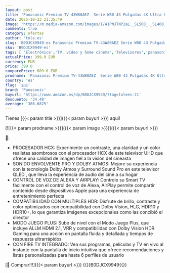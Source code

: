 ```yaml
---
layout: post
title: 'Panasonic Premium TV-43W80AEZ  Serie W80 43 Pulgadas 4K Ultra HD QLED Smart TV  2024  Fire TV  Dolby Vision y Atmos  Modo De Juego Extremo  Control por Voz de Alexa  Airplay  Negro'
date: 2025-10-23 21:35:49
image: 'https://m.media-amazon.com/images/I/41PNJTNP2aL._SL500_._SL400_.jpg'
comments: true
category: ofertas
author: 'tole.es'
slug: 'B0DJCX9949-es Panasonic Premium TV-43W80AEZ Serie W80 43 Pulgadas 4K...'
sku: 'B0DJCX9949-es'
tags: [ 'Electrónica','TV, vídeo y home cinema','Televisores','panasonic','smart','tv','🇪🇸', ]
actualPrice: 399.0 EUR
currency: EUR
price: 399.0
comparePrice: 609.0 EUR
prodname: 'Panasonic Premium TV-43W80AEZ  Serie W80 43 Pulgadas 4K Ultra HD QLED Smart TV  2024  Fire TV  Dolby Vision y Atmos  Modo De Juego Extremo  Control por Voz de Alexa  Airplay  Negro'
country: 'es'
flag: '🇪🇸'
brand: 'Panasonic'
buyurl: 'https://www.amazon.es/dp/B0DJCX9949/?tag=tolees-21'
descuento: '34.48'
average: '386.6825'
---
```


Tienes [{{< param title >}}]({{< param buyurl >}}) aqui!

[![{{< param prodname >}}]({{< param image >}})]({{< param buyurl >}})

🔎:

- PROCESADOR HCX: Experimente un contraste, una claridad y un color realistas asombrosos con el procesador HCX de este televisor UHD que ofrece una calidad de imagen fiel a la visión del cineasta
- SONIDO ENVOLVENTE PRO Y DOLBY ATMOS: Mejore su experiencia con la tecnología Dolby Atmos y Surround Sound Pro en este televisor QLED , que lleva la experiencia de audio del cine a su hogar
- CONTROL DE VOZ DE ALEXA Y AIRPLAY: Controle su Smart TV fácilmente con el control de voz de Alexa, AirPlay permite compartir contenido desde dispositivos Apple para una experiencia de entretenimiento perfecta
- COMPATIBILIDAD CON MÚLTIPLES HDR: Disfrute de brillo, contraste y color optimizados con compatibilidad con Dolby Vision, HLG, HDR10 y HDR10+, lo que garantiza imágenes excepcionales como las concibió el director
- MODO JUEGO PLUS: Sube de nivel con el Modo Juego Plus, que incluye ALLM HDMI 2.1, VRR y compatibilidad con Dolby Vision HDR Gaming para una acción en pantalla fluida y detallada y tiempos de respuesta ultrarrápidos
- CON FIRE TV INTEGRADO: Vea sus programas, películas y TV en vivo al instante con la pantalla de inicio intuitiva que ofrece recomendaciones y listas personalizadas para hasta 6 perfiles de usuario

[🛒 Comprar!!!]({{< param buyurl >}})
{{<world>}}B0DJCX9949{{</world>}}
